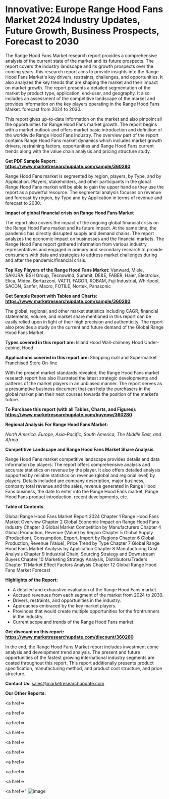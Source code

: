 # Innovative: Europe Range Hood Fans Market 2024 Industry Updates, Future Growth, Business Prospects, Forecast to 2030

The Range Hood Fans Market research report provides a comprehensive analysis of the current state of the market and its future prospects. The report covers the industry landscape and its growth prospects over the coming years. this research report aims to provide insights into the Range Hood Fans Market's key drivers, restraints, challenges, and opportunities. It also analyzes the key trends that are shaping the market and their impact on market growth. The report presents a detailed segmentation of the market by product type, application, end-user, and geography. It also includes an assessment of the competitive landscape of the market and provides information on the key players operating in the Range Hood Fans Market. forecast from 2024 to 2030.

This report gives up-to-date information on the market and also pinpoint all the opportunities for Range Hood Fans market growth. The report begins with a market outlook and offers market basic introduction and definition of the worldwide Range Hood Fans industry. The overview part of the report contains Range Hood Fans market dynamics which includes market growth drivers, restraining factors, opportunities and Range Hood Fans current trends along with the value chain analysis and pricing structure study.

<strong><b>Get PDF Sample Report: <a href=https://www.marketresearchupdate.com/sample/360280>https://www.marketresearchupdate.com/sample/360280</a></b></strong>

Range Hood Fans market is segmented by region, players, by Type, and by Application. Players, stakeholders, and other participants in the global Range Hood Fans market will be able to gain the upper hand as they use the report as a powerful resource. The segmental analysis focuses on revenue and forecast by region, by Type and by Application in terms of revenue and forecast to 2030.

<strong><b>Impact of global financial crisis on Range Hood Fans Market</b></strong>

The report also covers the impact of the ongoing global financial crisis on the Range Hood Fans market and its future impact. At the same time, the pandemic has directly disrupted supply and demand chains. The report analyzes the economic impact on businesses and the financial markets. The Range Hood Fans report gathered information from various industry representatives and engaged in primary and secondary research to provide consumers with data and strategies to address market challenges during and after the pandemic/financial crisis.

<strong><b>Top Key Players of the Range Hood Fans Market:
</b></strong>Vanward, Miele, SAKURA, BSH Group, Tecnowind, Summit, DE&E, FABER, Haier, Electrolux, Elica, Midea, Bertazzoni, VATTI, FAGOR, ROBAM, Fuji Industrial, Whirlpool, SACON, Sanfer, Macro, FOTILE, Nortek, Panasonic<strong><b>
</b></strong>

<strong><b>Get Sample Report with Tables and Charts: <a href=https://www.marketresearchupdate.com/sample/360280>https://www.marketresearchupdate.com/sample/360280</a></b></strong>

The global, regional, and other market statistics including CAGR, financial statements, volume, and market share mentioned in this report can be easily relied upon in light of their high precision and authenticity. The report also provides a study on the current and future demand of the Global Range Hood Fans Market.

<strong><b>Types covered in this report are:
</b></strong>Island Hood
Wall-chimney Hood
Under-cabinet Hood<strong><b>
</b></strong>

<strong><b>Applications covered in this report are:
</b></strong>Shopping mall and Supermarket
Franchised Store
On-line<strong><b>
</b></strong>

With the present market standards revealed, the Range Hood Fans market research report has also illustrated the latest strategic developments and patterns of the market players in an unbiased manner. The report serves as a presumptive business document that can help the purchasers in the global market plan their next courses towards the position of the market’s future.

<strong><b>To Purchase this report (with all Tables, Charts, and Figures): <a href=https://www.marketresearchupdate.com/buynow/360280>https://www.marketresearchupdate.com/buynow/360280</a></b></strong>

<strong><b>Regional Analysis For Range Hood Fans Market:</b></strong>

<em><i>North America, Europe, Asia-Pacific, South America, The Middle East, and Africa</i></em>

<strong><b>Competitive Landscape and Range Hood Fans Market Share Analysis</b></strong>

Range Hood Fans market competitive landscape provides details and data information by players. The report offers comprehensive analysis and accurate statistics on revenue by the player. It also offers detailed analysis supported by reliable statistics on revenue (global and regional level) by players. Details included are company description, major business, company total revenue and the sales, revenue generated in Range Hood Fans business, the date to enter into the Range Hood Fans market, Range Hood Fans product introduction, recent developments, etc.

<strong><b>Table of Contents</b></strong>

Global Range Hood Fans Market Report 2024
Chapter 1 Range Hood Fans Market Overview
Chapter 2 Global Economic Impact on Range Hood Fans Industry
Chapter 3 Global Market Competition by Manufacturers
Chapter 4 Global Production, Revenue (Value) by Region
Chapter 5 Global Supply (Production), Consumption, Export, Import by Regions
Chapter 6 Global Production, Revenue (Value), Price Trend by Type
Chapter 7 Global Range Hood Fans Market Analysis by Application
Chapter 8 Manufacturing Cost Analysis
Chapter 9 Industrial Chain, Sourcing Strategy and Downstream Buyers
Chapter 10 Marketing Strategy Analysis, Distributors/Traders
Chapter 11 Market Effect Factors Analysis
Chapter 12 Global Range Hood Fans Market Forecast

<strong><b>Highlights of the Report:</b></strong>

- A detailed and exhaustive evaluation of the Range Hood Fans market.
- Accrued revenues from each segment of the market from 2024 to 2030.
- Drivers, restraints, and opportunities in the industry.
- Approaches embraced by the key market players.
- Provinces that would create multiple opportunities for the frontrunners in the industry.
- Current scope and trends of the Range Hood Fans market.

<strong><b>Get discount on this report: <a href=https://www.marketresearchupdate.com/discount/360280>https://www.marketresearchupdate.com/discount/360280</a></b></strong>

In the end, the Range Hood Fans Market report includes investment come analysis and development trend analysis. The present and future opportunities of the fastest growing international industry segments are coated throughout this report. This report additionally presents product specification, manufacturing method, and product cost structure, and price structure.

<strong><b>Contact Us:
</b></strong>sales@marketresearchupdate.com

<strong>Our Other Reports:</strong>

<a href=></a>

<a href=></a>

<a href=></a>

<a href=></a>

<a href=></a>

<a href=></a>

<a href=></a>

<a href=></a>

<a href=></a>

<a href=></a>"
![image](https://github.com/Gayatrikarjule/Market-Analysis-360/assets/97346546/9e156503-7805-46ce-89a0-0af1c2eb8a5a)
